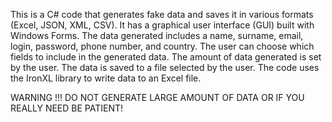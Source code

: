This is a C# code that generates fake data and saves it in various formats (Excel, JSON, XML, CSV). It has a graphical user interface (GUI) built with Windows Forms. The data generated includes a name, surname, email, login, password, phone number, and country. The user can choose which fields to include in the generated data. The amount of data generated is set by the user. The data is saved to a file selected by the user. The code uses the IronXL library to write data to an Excel file.

WARNING !!!
DO NOT GENERATE LARGE AMOUNT OF DATA OR IF YOU REALLY NEED BE PATIENT!
